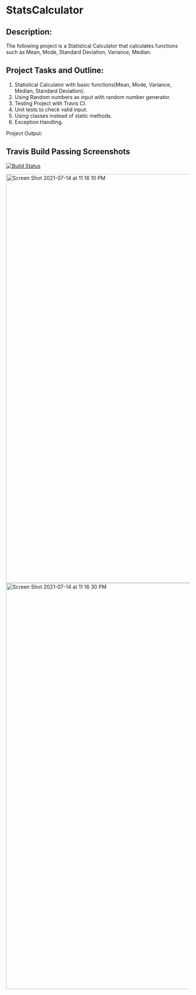 # __StatsCalculator__

## __Description:__
The following project is a Statistical Calculator that calculates functions such as Mean, Mode, Standard Deviation, Variance, Median.

## __Project Tasks and Outline:__
1. Statistical Calculator with basic functions(Mean, Mode, Variance, Median, Standard Deviation).
2. Using Random numbers as input with random number generator.
3. Testing Project with Travis CI.
4. Unit tests to check valid input.
5. Using classes instead of static methods.
6. Exception Handling.

Project Output:


## __Travis Build Passing Screenshots__

[![Build Status](https://travis-ci.com/pratik1596/StatsCalculator.svg?branch=master)](https://travis-ci.com/pratik1596/StatsCalculator)

<img width="1117" alt="Screen Shot 2021-07-14 at 11 16 10 PM" src="https://user-images.githubusercontent.com/83378087/125723809-c1bab7de-a41f-4660-b15d-e0f105ce4fdd.png">

<img width="1110" alt="Screen Shot 2021-07-14 at 11 16 30 PM" src="https://user-images.githubusercontent.com/83378087/125723849-e4f05022-56a5-484a-b55a-068e8a6a1330.png">

